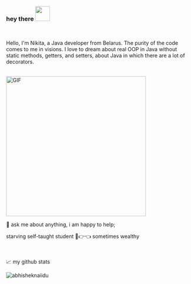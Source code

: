 ### hey there <img src="https://media.giphy.com/media/hvRJCLFzcasrR4ia7z/giphy.gif" width="40">
<br/>

Hello, I'm Nikita, a Java developer from Belarus. The purity of the code comes to me in visions. I love to dream about real OOP in Java without static methods, getters, and setters, about Java in which there are a lot of decorators. 
<br>
<br/>


  <img align="center" alt="GIF" src="https://media.giphy.com/media/v1.Y2lkPTc5MGI3NjExZzd6M3N5ZncyYWM1ZmMxcThtMm1xcnZvaTFsYXdkamtneWxjN3ZicSZlcD12MV9pbnRlcm5hbF9naWZfYnlfaWQmY3Q9Zw/J8YpfDX0kvPQNSVGHY/giphy.gif"  width="380" height="380" />
  
 💬 ask me about anything, i am happy to help;


starving self-taught student 🥺👉👈 
sometimes wealthy 

<br/>

📈 my github stats

<p align="left"> <img src="https://github-readme-stats.vercel.app/api?username=Nikita-ctr&show_icons=true&theme=gotham" alt="abhisheknaiidu" />


